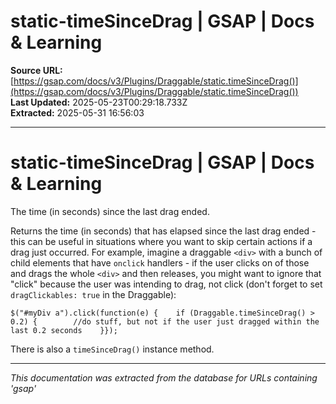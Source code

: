# static-timeSinceDrag | GSAP | Docs & Learning

**Source URL:** [https://gsap.com/docs/v3/Plugins/Draggable/static.timeSinceDrag()](https://gsap.com/docs/v3/Plugins/Draggable/static.timeSinceDrag())  
**Last Updated:** 2025-05-23T00:29:18.733Z  
**Extracted:** 2025-05-31 16:56:03

---

# static-timeSinceDrag | GSAP | Docs & Learning

The time (in seconds) since the last drag ended.

Returns the time (in seconds) that has elapsed since the last drag ended - this can be useful in situations where you want to skip certain actions if a drag just occurred. For example, imagine a draggable `<div>` with a bunch of child elements that have `onclick` handlers - if the user clicks on of those and drags the whole `<div>` and then releases, you might want to ignore that "click" because the user was intending to drag, not click (don't forget to set `dragClickables: true` in the Draggable):

```
$("#myDiv a").click(function(e) {    if (Draggable.timeSinceDrag() > 0.2) {        //do stuff, but not if the user just dragged within the last 0.2 seconds    }});
```

There is also a `timeSinceDrag()` instance method.

---

*This documentation was extracted from the database for URLs containing 'gsap'*
